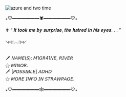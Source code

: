 
![azure and two time](https://github.com/user-attachments/assets/75370cb3-5dda-4132-9653-e3f6504d6532)

꘎♡━━━━━━🕷━━━━━━♡꘎

✟ “ 𝑰𝒕 𝒕𝒐𝒐𝒌 𝒎𝒆 𝒃𝒚 𝒔𝒖𝒓𝒑𝒓𝒊𝒔𝒆, 𝒕𝒉𝒆 𝒉𝒂𝒕𝒓𝒆𝒅 𝒊𝒏 𝒉𝒊𝒔 𝒆𝒚𝒆𝒔. . . ”       

༺𓆩-𓆪༻

🗡 𝘕𝘈𝘔𝘌(𝘚):  𝘔1𝘎𝘙41𝘕𝘌,  𝘙𝘐𝘝𝘌𝘙‌‌           
⚝ 𝘔𝘐𝘕𝘖𝘙.           
🗡 [𝘗𝘖𝘚𝘚𝘐𝘉𝘓𝘌]  𝘈𝘋𝘏𝘋           
⚝ 𝘔𝘖𝘙𝘌  𝘐𝘕𝘍𝘖  𝘐𝘕  𝘚𝘛𝘙𝘈𝘞𝘗𝘈𝘎𝘌.

꘎♡━━━━━━🕸━━━━━━♡꘎
